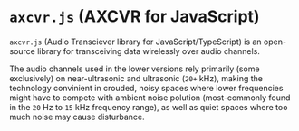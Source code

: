 # `axcvr.js` (AXCVR for JavaScript)

`axcvr.js` (Audio Transciever library for JavaScript/TypeScript) is an open-source library for transceiving data wirelessly over audio channels.

The audio channels used in the lower versions rely primarily (some exclusively) on near-ultrasonic and ultrasonic (`20+` kHz), making the technology convinient in crouded, noisy spaces where lower frequencies might have to compete with ambient noise polution (most-commonly found in the `20` Hz to `15` kHz frequency range), as well as quiet spaces where too much noise may cause disturbance.
